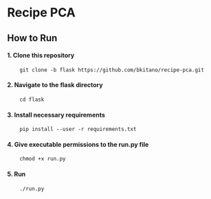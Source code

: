 # Recipe PCA

## How to Run

#### 1. Clone this repository

        git clone -b flask https://github.com/bkitano/recipe-pca.git
        
#### 2. Navigate to the flask directory

        cd flask

#### 3. Install necessary requirements

        pip install --user -r requirements.txt
        
#### 4. Give executable permissions to the run.py file

        chmod +x run.py
        
#### 5. Run
        ./run.py
